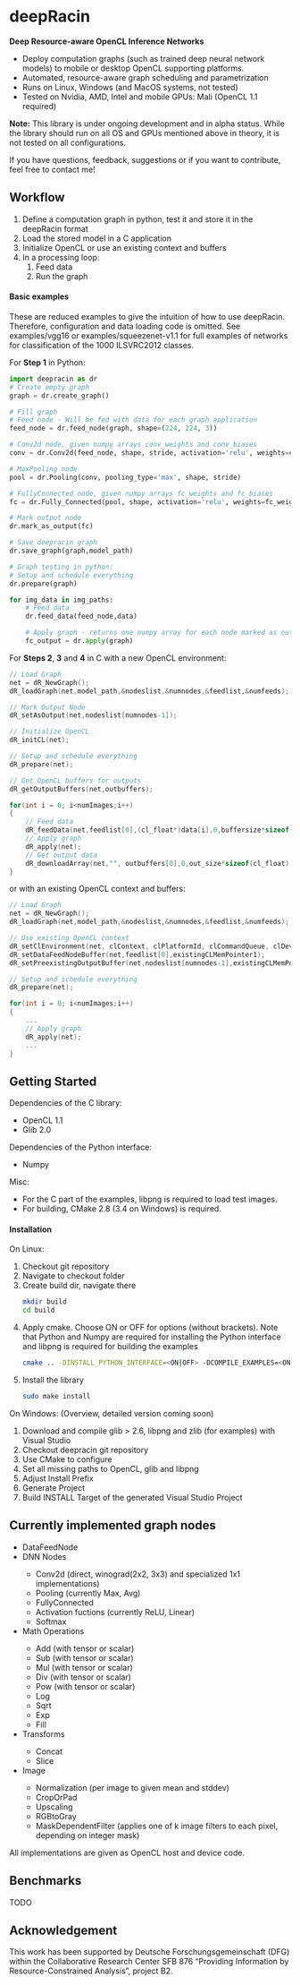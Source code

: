 # deepRacin
<b>Deep Resource-aware OpenCL Inference Networks</b>
<ul>
<li>Deploy computation graphs (such as trained deep neural network models) to mobile or desktop OpenCL supporting platforms.
<li>Automated, resource-aware graph scheduling and parametrization
<li>Runs on Linux, Windows (and MacOS systems, not tested)
<li>Tested on Nvidia, AMD, Intel and mobile GPUs: Mali (OpenCL 1.1 required)
</ul>
<b>Note:</b> This library is under ongoing development and in alpha status. While the library should run on all OS and GPUs mentioned above in theory, it is not tested on all configurations.
 
If you have questions, feedback, suggestions or if you want to contribute, feel free to contact me!


<h2> Workflow </h2>
<ol>
<li> Define a computation graph in python, test it and store it in the deepRacin format
<li> Load the stored model in a C application 
<li> Initialize OpenCL or use an existing context and buffers
<li> In a processing loop: 
<ol>
<li> Feed data
<li> Run the graph
</ol>
</ol>

<h4>Basic examples</h4>
These are reduced examples to give the intuition of how to use deepRacin. Therefore, configuration and data loading code is omitted. See examples/vgg16 or examples/squeezenet-v1.1 for full examples of networks for classification of the 1000 ILSVRC2012 classes.

For <b>Step 1</b> in Python:
```python
import deepracin as dr
# Create empty graph
graph = dr.create_graph()

# Fill graph
# Feed node - Will be fed with data for each graph application
feed_node = dr.feed_node(graph, shape=(224, 224, 3))

# Conv2d node, given numpy arrays conv_weights and conv_biases
conv = dr.Conv2d(feed_node, shape, stride, activation='relu', weights=conv_weights, biases=conv_biases)

# MaxPooling node
pool = dr.Pooling(conv, pooling_type='max', shape, stride)

# FullyConnected node, given numpy arrays fc_weights and fc_biases
fc = dr.Fully_Connected(pool, shape, activation='relu', weights=fc_weights, biases=fc_biases)

# Mark output node
dr.mark_as_output(fc)

# Save deepracin graph
dr.save_graph(graph,model_path)

# Graph testing in python:
# Setup and schedule everything
dr.prepare(graph)

for img_data in img_paths:
    # Feed data
    dr.feed_data(feed_node,data)

    # Apply graph - returns one numpy array for each node marked as output
    fc_output = dr.apply(graph)
```

For <b>Steps 2</b>, <b>3</b> and <b>4</b> in C with a new OpenCL environment:
```c
// Load Graph
net = dR_NewGraph();
dR_loadGraph(net,model_path,&nodeslist,&numnodes,&feedlist,&numfeeds);

// Mark Output Node
dR_setAsOutput(net,nodeslist[numnodes-1]);

// Initialize OpenCL
dR_initCL(net);

// Setup and schedule everything
dR_prepare(net);

// Get OpenCL buffers for outputs
dR_getOutputBuffers(net,outbuffers);

for(int i = 0; i<numImages;i++)
{
    // Feed data
    dR_feedData(net,feedlist[0],(cl_float*)data[i],0,buffersize*sizeof(cl_float));
    // Apply graph
    dR_apply(net);
    // Get output data
    dR_downloadArray(net,"", outbuffers[0],0,out_size*sizeof(cl_float),data_out);
}
```
or with an existing OpenCL context and buffers:
```c
// Load Graph
net = dR_NewGraph();
dR_loadGraph(net,model_path,&nodeslist,&numnodes,&feedlist,&numfeeds);

// Use existing OpenCL context
dR_setClEnvironment(net, clContext, clPlatformId, clCommandQueue, clDeviceId);
dR_setDataFeedNodeBuffer(net,feedlist[0],existingCLMemPointer1);
dR_setPreexistingOutputBuffer(net,nodeslist[numnodes-1],existingCLMemPointer2);

// Setup and schedule everything
dR_prepare(net);

for(int i = 0; i<numImages;i++)
{
    ...
    // Apply graph
    dR_apply(net);
    ...
}
```
<h2> Getting Started </h2>

Dependencies of the C library:
<ul>
<li> OpenCL 1.1
<li> Glib 2.0 
</ul>

Dependencies of the Python interface:
<ul>
<li> Numpy
</ul>

Misc:
<ul>
<li>For the C part of the examples, libpng is required to load test images.
<li>For building, CMake 2.8 (3.4 on Windows) is required.
</ul>

<h4> Installation </h4>
On Linux:
<ol>
<li> Checkout git repository
<li> Navigate to checkout folder 
<li> Create build dir, navigate there

```sh
mkdir build
cd build
```
<li>  Apply cmake. Choose ON or OFF for options (without brackets). Note that Python and Numpy are required for installing the Python interface and libpng is required for building the examples

```sh
cmake .. -DINSTALL_PYTHON_INTERFACE=<ON|OFF> -DCOMPILE_EXAMPLES=<ON|OFF>
```
<li>  Install the library

```sh
sudo make install
```
</ol>

On Windows: (Overview, detailed version coming soon)
<ol>
<li> Download and compile glib > 2.6, libpng and zlib (for examples) with Visual Studio
<li> Checkout deepracin git repository
<li> Use CMake to configure
<li> Set all missing paths to OpenCL, glib and libpng
<li> Adjust Install Prefix
<li> Generate Project
<li> Build INSTALL Target of the generated Visual Studio Project
</ol>

<h2> Currently implemented graph nodes </h2>
<ul>
  <li>DataFeedNode</li>
  <li>DNN Nodes</li>
  <ul>
    <li>Conv2d (direct, winograd(2x2, 3x3) and specialized 1x1 implementations)</li>
    <li>Pooling (currently Max, Avg)</li>
    <li>FullyConnected</li>
    <li>Activation fuctions (currently ReLU, Linear)</li>
    <li>Softmax</li>
  </ul>
  <li>Math Operations</li>
  <ul>
    <li>Add (with tensor or scalar)</li>
    <li>Sub (with tensor or scalar)</li>
    <li>Mul (with tensor or scalar)</li>
    <li>Div (with tensor or scalar)</li>
    <li>Pow (with tensor or scalar)</li>
    <li>Log</li>
    <li>Sqrt</li>
    <li>Exp</li>
    <li>Fill</li>
  </ul>
  <li>Transforms</li>
  <ul>
    <li>Concat</li>
    <li>Slice</li>
  </ul>
  <li>Image</li>
  <ul>
    <li>Normalization (per image to given mean and stddev) </li>
    <li>CropOrPad</li>
    <li>Upscaling</li>
    <li>RGBtoGray</li>
    <li>MaskDependentFilter (applies one of k image filters to each pixel, depending on integer mask)</li>
  </ul>
</ul>
All implementations are given as OpenCL host and device code.

<h2> Benchmarks </h2>
TODO

<h2> Acknowledgement </h2>
This work has been supported by Deutsche Forschungsgemeinschaft (DFG) within the Collaborative Research Center SFB 876 “Providing Information by Resource-Constrained Analysis”, project B2.
